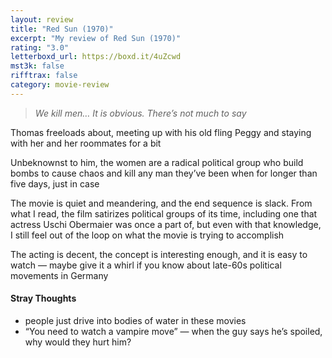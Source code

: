 ```yaml
---
layout: review
title: "Red Sun (1970)"
excerpt: "My review of Red Sun (1970)"
rating: "3.0"
letterboxd_url: https://boxd.it/4uZcwd
mst3k: false
rifftrax: false
category: movie-review
---
```


<blockquote><i>We kill men… It is obvious. There’s not much to say</i></blockquote>Thomas freeloads about, meeting up with his old fling Peggy and staying with her and her roommates for a bit

Unbeknownst to him, the women are a radical political group who build bombs to cause chaos and kill any man they’ve been when for longer than five days, just in case

The movie is quiet and meandering, and the end sequence is slack. From what I read, the film satirizes political groups of its time, including one that actress Uschi Obermaier was once a part of, but even with that knowledge, I still feel out of the loop on what the movie is trying to accomplish

The acting is decent, the concept is interesting enough, and it is easy to watch — maybe give it a whirl if you know about late-60s political movements in Germany

#### Stray Thoughts

- people just drive into bodies of water in these movies
- “You need to watch a vampire move” — when the guy says he’s spoiled, why would they hurt him?
